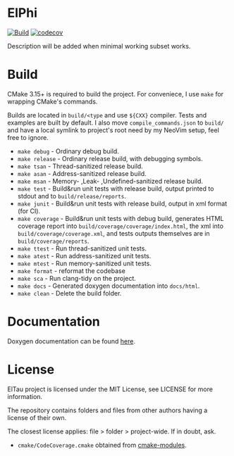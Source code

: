 # ElPhi
[![Build](https://github.com/janwaltl/eltau/actions/workflows/build-sca.yml/badge.svg?branch=main)](https://github.com/janwaltl/eltau/actions/workflows/build-sca.yml)
[![codecov](https://codecov.io/gh/janwaltl/eltau/branch/main/graph/badge.svg?token=7N1FJIE0JO)](https://codecov.io/gh/janwaltl/eltau)

Description will be added when minimal working subset works.

# Build

CMake 3.15+ is required to build the project. For conveniece, I use `make` for wrapping CMake's commands.

Builds are located in `build/<type` and use `${CXX}` compiler. Tests and examples are built by default.
I also move `compile_commands.json` to `build/` and have a local symlink to project's root need by my NeoVim setup,
feel free to ignore.

- `make debug` - Ordinary debug build.
- `make release` - Ordinary release build, with debugging symbols.
- `make tsan` - Thread-sanitized release build.
- `make asan` - Address-sanitized release build.
- `make msan` - Memory- ,Leak- ,Undefined-sanitized release build.
- `make test` - Build&run unit tests with release build, output printed to stdout and to `build/release/reports`.
- `make junit` - Build&run unit tests with release build, output in xml format (for CI).
- `make coverage` - Build&run unit tests with debug build, generates HTML coverage report into `build/coverage/coverage/index.html`, the xml into `build/coverage/coverage.xml`, and tests outputs themselves are in `build/coverage/reports`.
- `make ttest` - Run thread-sanitized unit tests.
- `make atest` - Run address-sanitized unit tests.
- `make mtest` - Run memory-sanitized unit tests.
- `make format` - reformat the codebase
- `make sca` - Run clang-tidy on the project.
- `make docs` - Generated doxygen documentation into `docs/html`.
- `make clean` - Delete the build folder.


# Documentation

Doxygen documentation can be found [here](https://janwaltl.github.io/eltau/index.html).

# License

ElTau project is licensed under the MIT License, see LICENSE for more information.

The repository contains folders and files from other authors having a license of their own.

The closest license applies: file > folder > project-wide. If in doubt, ask.

 - `cmake/CodeCoverage.cmake` obtained from [cmake-modules](https://github.com/bilke/cmake-modules/blob/master/CodeCoverage.cmake).
